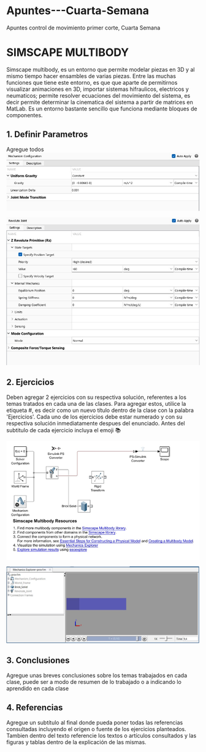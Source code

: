 # Apuntes---Cuarta-Semana
Apuntes control de movimiento primer corte, Cuarta Semana

# SIMSCAPE MULTIBODY
Simscape multibody, es un entorno que permite modelar piezas en 3D y al mismo tiempo hacer ensambles de varias piezas. Entre las muchas funciones que tiene este entorno, es que que aparte de permitirnos visualizar animaciones en 3D, importar sistemas hifraulicos, electricos y neumaticos; permite resolver ecuaciones del movimiento del sistema, es decir permite determinar la cinematica del sistema a partir de matrices en MatLab. Es un entorno bastante sencillo que funciona mediante bloques de componentes. 

## 1. Definir Parametros
Agregue todos 
![](https://github.com/MariaFernandaOrtiz-111449/Apuntes---Cuarta-Semana/blob/774868dcb56534e6e24e083fe763ef14f4e8c8d0/parametro%201.jpg)

![](https://github.com/MariaFernandaOrtiz-111449/Apuntes---Cuarta-Semana/blob/f2e499c4a2ee45e15f2aaabca6f1d700ab0fb910/parametro%202.jpg)



## 2. Ejercicios
Deben agregar 2 ejercicios con su respectiva solución, referentes a los temas tratados en cada una de las clases. Para agregar estos, utilice la etiqueta #, es decir como un nuevo título dentro de la clase con la palabra 'Ejercicios'. Cada uno de los ejercicios debe estar numerado y con su respectiva solución inmediatamente despues del enunciado. Antes del subtitulo de cada ejercicio incluya el emoji 📚

![](https://github.com/MariaFernandaOrtiz-111449/Apuntes---Cuarta-Semana/blob/3a39dd7a5580a01779f72e208a761cef933d0134/Imagen%201.jpg)

![](https://github.com/MariaFernandaOrtiz-111449/Apuntes---Cuarta-Semana/blob/73b0fe50ca3d5afd7309d17f1583038d2bc05c12/Imagen%202.jpg)
## 3. Conclusiones
Agregue unas breves conclusiones sobre los temas trabajados en cada clase, puede ser a modo de resumen de lo trabajado o a indicando lo aprendido en cada clase

## 4. Referencias
Agregue un subtítulo al final donde pueda poner todas las referencias consultadas incluyendo el origen o fuente de los ejercicios planteados. Tambien dentro del texto referencie los textos o artículos consultados y las figuras y tablas dentro de la explicación de las mismas.
